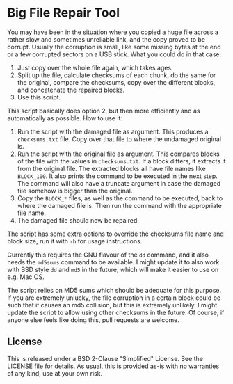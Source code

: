 # Big File Repair Tool

You may have been in the situation where you copied a huge file across a rather slow and sometimes unreliable link, and the copy proved to be corrupt. Usually the corruption is small, like some missing bytes at the end or a few corrupted sectors on a USB stick. What you could do in that case:
1. Just copy over the whole file again, which takes ages.
2. Split up the file, calculate checksums of each chunk, do the same for the original, compare the checksums, copy over the different blocks, and concatenate the repaired blocks.
3. Use this script.

This script basically does option 2, but then more efficiently and as automatically as possible. How to use it:
1. Run the script with the damaged file as argument.
   This produces a `checksums.txt` file. Copy over that file to where the undamaged original is.
2. Run the script with the original file as argument.
   This compares blocks of the file with the values in `checksums.txt`. If a block differs, it extracts it from the original file. The extracted blocks all have file names like `BLOCK_100`.
   It also prints the command to be executed in the next step. The command will also have a truncate argument in case the damaged file somehow is bigger than the original.
3. Copy the `BLOCK_*` files, as well as the command to be executed, back to where the damaged file is. Then run the command with the appropriate file name.
4. The damaged file should now be repaired.

The script has some extra options to override the checksums file name and block size, run it with `-h` for usage instructions.

Currently this requires the GNU flavour of the `dd` command, and it also needs the `md5sums` command to be available. I might update it to also work with BSD style `dd` and `md5` in the future, which will make it easier to use on e.g. Mac OS.

The script relies on MD5 sums which should be adequate for this purpose. If you are extremely unlucky, the file corruption in a certain block could be such that it causes an md5 collision, but this is extremely unlikely. I might update the script to allow using other checksums in the future. Of course, if anyone else feels like doing this, pull requests are welcome.


## License

This is released under a BSD 2-Clause "Simplified" License. See the LICENSE file for details.
As usual, this is provided as-is with no warranties of any kind, use at your own risk.

